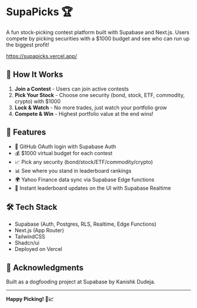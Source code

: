 # SupaPicks 🏆

A fun stock-picking contest platform built with Supabase and Next.js. Users compete by picking securities with a $1000 budget and see who can run up the biggest profit!

https://supapicks.vercel.app/

## 🎯 How It Works

1. **Join a Contest** - Users can join active contests
2. **Pick Your Stock** - Choose one security (bond, stock, ETF, commodity, crypto) with $1000
3. **Lock & Watch** - No more trades, just watch your portfolio grow
4. **Compete & Win** - Highest portfolio value at the end wins!

## 🚀 Features

- 🔐 GitHub OAuth login with Supabase Auth  
- 💰 $1000 virtual budget for each contest  
- 📈 Pick any security (bond/stock/ETF/commodity/crypto)  
- 📊 See where you stand in leaderboard rankings  
- 🌍 Yahoo Finance data sync via Supabase Edge functions  
- 🔁 Instant leaderboard updates on the UI with Supabase Realtime  

## 🛠️ Tech Stack

- Supabase (Auth, Postgres, RLS, Realtime, Edge Functions)
- Next.js (App Router)
- TailwindCSS
- Shadcn/ui
- Deployed on Vercel

## 🙏 Acknowledgments

Built as a dogfooding project at Supabase by Kanishk Dudeja.

---

**Happy Picking! 🚀📈**
